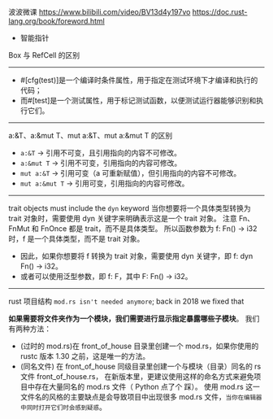波波微课
https://www.bilibili.com/video/BV13d4y197vo
https://doc.rust-lang.org/book/foreword.html

- 智能指针

Box<T> 与 RefCell<T> 的区别

---

- #[cfg(test)]是一个编译时条件属性，用于指定在测试环境下才编译和执行的代码；
- 而#[test]是一个测试属性，用于标记测试函数，以便测试运行器能够识别和执行它们。

---

a:&T、a:&mut T、mut a:&T、mut a:&mut T 的区别

- `a:&T` -> 引用不可变，且引用指向的内容不可修改。
- `a:&mut T` -> 引用不可变，引用指向的内容可修改。
- `mut a:&T` -> 引用可变（a 可重新赋值），但引用指向的内容不可修改。
- `mut a:&mut T` -> 引用可变，引用指向的内容可修改。

---

trait objects must include the `dyn` keyword
当你想要将一个具体类型转换为 trait 对象时，需要使用 dyn 关键字来明确表示这是一个 trait 对象。
注意 Fn、FnMut 和 FnOnce 都是 trait，而不是具体类型。
所以函数参数为 f: Fn() -> i32 时，f 是一个具体类型，而不是 trait 对象。

- 因此，如果你想要将 f 转换为 trait 对象，需要使用 dyn 关键字，即 f: dyn Fn() -> i32。
- 或者可以使用泛型参数，即 f: F，其中 F: Fn() -> i32。

---

rust 项目结构
`mod.rs isn't needed anymore`; back in 2018 we fixed that

**如果需要将文件夹作为一个模块，我们需要进行显示指定暴露哪些子模块**。
我们有两种方法：

- (过时的 mod.rs)在 front_of_house 目录里创建一个 mod.rs，如果你使用的 rustc 版本 1.30 之前，这是唯一的方法。
- (同名文件) 在 front_of_house 同级目录里创建一个与模块（目录）同名的 rs 文件 front_of_house.rs，
  在新版本里，更建议使用这样的命名方式来避免项目中存在大量同名的 mod.rs 文件（ Python 点了个 踩）。
  使用 mod.rs 这一文件名的风格的主要缺点是会导致项目中出现很多 mod.rs 文件，`当你在编辑器中同时打开它们时会感到疑惑`。
